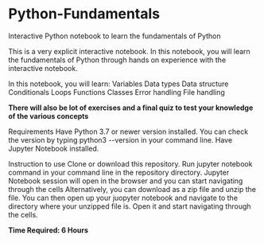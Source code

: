 # Python-Fundamentals
Interactive Python notebook to learn the fundamentals of Python

This is a very explicit interactive notebook. In this notebook, you will learn the fundamentals of Python through hands on experience with the interactive notebook. 

In this notebook, you will learn:
Variables
Data types
Data structure
Conditionals
Loops
Functions
Classes
Error handling
File handling

**There will also be lot of exercises and a final quiz to test your knowledge of the various concepts**

Requirements
Have Python 3.7 or newer version installed. You can check the version by typing python3 --version in your command line. 
Have Jupyter Notebook installed.

Instruction to use
Clone or download this repository.
Run jupyter notebook command in your command line in the repository directory.
Jupyter Notebook session will open in the browser and you can start navigating through the cells
Alternatively, you can download as a zip file and unzip the file. You can then open up your juopyter notebook and navigate to the directory where your unzipped file is. Open it and start navigating through the cells.

**Time Required: 6 Hours**
